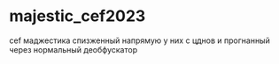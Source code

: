 # majestic_cef2023
cef маджестика спизженный напрямую у них с цднов и прогнанный через нормальный деобфускатор
